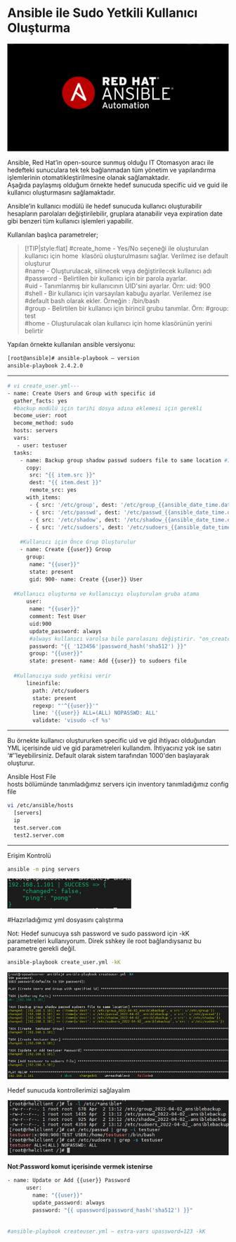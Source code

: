 # Ansible ile Sudo Yetkili Kullanıcı Oluşturma
![](./img/ansiblerhellogo.png)

Ansible, Red Hat’in open-source sunmuş olduğu IT Otomasyon aracı ile hedefteki sunuculara tek tek bağlanmadan tüm yönetim ve yapılandırma işlemlerinin otomatikleştirilmesine olanak sağlamaktadır.   
Aşağıda paylaşmış olduğum örnekte hedef sunucuda specific uid ve guid ile kullanıcı oluşturmasını sağlamaktadır.

Ansible’in kullanıcı modülü ile hedef sunucuda kullanıcı oluşturabilir hesapların parolaları değiştirilebilir, gruplara atanabilir veya expiration date gibi benzeri tüm kullanıcı işlemleri yapabilir.

Kullanılan başlıca parametreler;

>[!TIP|style:flat]
> #create\_home - Yes/No seçeneği ile oluşturulan kullanıcı için home  klasörü oluşturulmasını sağlar. Verilmez ise default oluşturur  
> #name - Oluşturulacak, silinecek veya değiştirilecek kullanıcı adı  
> #password - Belirtilen bir kullanıcı için bir parola ayarlar.  
> #uid - Tanımlanmış bir kullanıcının UID'sini ayarlar. Örn: uid: 900  
> #shell - Bir kullanıcı için varsayılan kabuğu ayarlar. Verilemez ise #default bash olarak ekler. Örneğin : /bin/bash  
> #group - Belirtilen bir kullanıcı için birincil grubu tanımlar. Örn: #group: test  
> #home - Oluşturulacak olan kullanıcı için home klasörünün yerini belirtir

Yapılan örnekte kullanılan ansible versiyonu:

```bash
[root@ansible]# ansible-playbook — version
ansible-playbook 2.4.2.0
```

---

```bash
# vi create_user.yml---
- name: Create Users and Group with specific id
  gather_facts: yes 
  #backup modülü için tarihi dosya adına eklemesi için gerekli
  become_user: root
  become_method: sudo
  hosts: servers
  vars:
   - user: testuser
  tasks:
    - name: Backup group shadow passwd sudoers file to same location #İşlem yapılacak dosyaların önce bir backup'ını alalım :-)
      copy: 
       src: "{{ item.src }}" 
       dest: "{{ item.dest }}"
       remote_src: yes
      with_items:
       - { src: '/etc/group', dest: '/etc/group_{{ansible_date_time.date}}_ansiblebackup' }
       - { src: '/etc/passwd', dest: '/etc/passwd_{{ansible_date_time.date}}_.ansiblebackup' }
       - { src: '/etc/shadow', dest: '/etc/shadow_{{ansible_date_time.date}}_.ansiblebackup' }
       - { src: '/etc/sudoers', dest: '/etc/sudoers_{{ansible_date_time.date}}_.ansiblebackup' }
  
    #Kullanıcı için Önce Grup Oluşturulur
    - name: Create {{user}} Group 
      group:
       name: "{{user}}"
       state: present
       gid: 900- name: Create {{user}} User 

  #Kullanıcı oluşturma ve kullanıcıyı oluşturulan gruba atama
      user:
       name: "{{user}}"
       comment: Test User
       uid:900
       update_password: always   
       #always kullanıcı varolsa bile parolasını değiştirir. "on_create" kullanırsanız yeni kullanıcılar için password oluşturur.
       password: "{{ '123456'|password_hash('sha512') }}"
       group: "{{user}}"
       state: present- name: Add {{user}} to sudoers file 

  #Kullanıcıya sudo yetkisi verir
      lineinfile:
        path: /etc/sudoers
        state: present
        regexp: "'^{{user}}'"
        line: '{{user}} ALL=(ALL) NOPASSWD: ALL'
        validate: 'visudo -cf %s'
```

---

Bu örnekte kullanıcı oluştururken specific uid ve gid ihtiyacı olduğundan YML içerisinde uid ve gid parametreleri kullandım. İhtiyacınız yok ise satırı ‘#’’leyebilirsiniz. Default olarak sistem tarafından 1000'den başlayarak oluşturur.

Ansible Host File  
hosts bölümünde tanımladığımız servers için inventory tanımladığımız config file

```bash
vi /etc/ansible/hosts
  [servers]
  ip
  test.server.com
  test2.server.com
```

---

Erişim Kontrolü

```bash
ansible -m ping servers
```

![](./img/sudouser1.png)

#Hazırladığımız yml dosyasını çalıştırma

Not: Hedef sunucuya ssh password ve sudo password için -kK parametreleri kullanıyorum. Direk sshkey ile root bağlandıysanız bu parametre gerekli değil.

```bash
ansible-playbook create_user.yml -kK
```

![](./img/sudouser2.png)

Hedef sunucuda kontrollerimizi sağlayalım

![](./img/sudouser3.png)

**Not:Password komut içerisinde vermek istenirse**

```bash
- name: Update or Add {{user}} Password
      user:
        name: "{{user}}"
        update_password: always
        password: "{{ upassword|password_hash('sha512') }}"
        
```

```bash
#ansible-playbook createuser.yml — extra-vars upassword=123 -kK
```